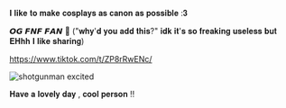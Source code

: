 𝐈 𝐥𝐢𝐤𝐞 𝐭𝐨 𝐦𝐚𝐤𝐞 𝐜𝐨𝐬𝐩𝐥𝐚𝐲𝐬 𝐚𝐬 𝐜𝐚𝐧𝐨𝐧 𝐚𝐬 𝐩𝐨𝐬𝐬𝐢𝐛𝐥𝐞 :𝟑

𝙊𝙂 𝙁𝙉𝙁 𝙁𝘼𝙉 💯 ("𝐰𝐡𝐲'𝐝 𝐲𝐨𝐮 𝐚𝐝𝐝 𝐭𝐡𝐢𝐬?" 𝐢𝐝𝐤 𝐢𝐭'𝐬 𝐬𝐨 𝐟𝐫𝐞𝐚𝐤𝐢𝐧𝐠 𝐮𝐬𝐞𝐥𝐞𝐬𝐬 𝐛𝐮𝐭 𝐄𝐇𝐡𝐡 𝐈 𝐥𝐢𝐤𝐞 𝐬𝐡𝐚𝐫𝐢𝐧𝐠)

https://www.tiktok.com/t/ZP8rRwENc/

![shotgunman excited](https://github.com/user-attachments/assets/8a88fbb3-549d-4e6f-8b15-adfd3f1c4600)

𝐇𝐚𝐯𝐞 𝐚 𝐥𝐨𝐯𝐞𝐥𝐲 𝐝𝐚𝐲 , 𝐜𝐨𝐨𝐥 𝐩𝐞𝐫𝐬𝐨𝐧 !!

